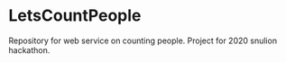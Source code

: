 # LetsCountPeople
Repository for web service on counting people. Project for 2020 snulion hackathon.
